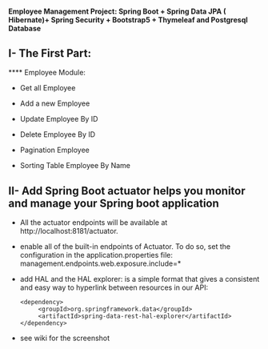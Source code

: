 #### Employee Management Project: Spring Boot + Spring Data JPA ( Hibernate)+ Spring Security + Bootstrap5 + Thymeleaf and Postgresql Database

## I- The First Part:
**** Employee Module:
- Get all Employee 

- Add a new Employee 

- Update Employee By ID

- Delete Employee By ID

- Pagination Employee

- Sorting Table Employee By Name

## II- Add Spring Boot actuator helps you monitor and manage your Spring boot application
 - All the actuator endpoints will be available at http://localhost:8181/actuator.
 - enable all of the built-in endpoints of Actuator. To do so, set the configuration in the application.properties file: 
 management.endpoints.web.exposure.include=* 
 - add HAL and the HAL explorer:  is a simple format that gives a consistent and easy way to hyperlink between resources in our API:
       
       <dependency>
            <groupId>org.springframework.data</groupId>
            <artifactId>spring-data-rest-hal-explorer</artifactId>
       </dependency>
       
 - see wiki for the screenshot
